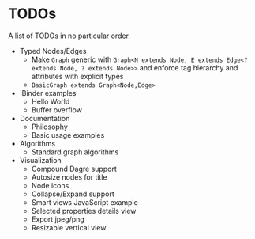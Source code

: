 # TODOs 

A list of TODOs in no particular order.

- Typed Nodes/Edges
  - Make `Graph` generic with `Graph<N extends Node, E extends Edge<? extends Node, ? extends Node>>` and enforce tag hierarchy and attributes with explicit types
  - `BasicGraph extends Graph<Node,Edge>`
- IBinder examples
  - Hello World
  - Buffer overflow
- Documentation
  - Philosophy
  - Basic usage examples
- Algorithms
  - Standard graph algorithms
- Visualization
  - Compound Dagre support
  - Autosize nodes for title
  - Node icons
  - Collapse/Expand support
  - Smart views JavaScript example
  - Selected properties details view
  - Export jpeg/png
  - Resizable vertical view
